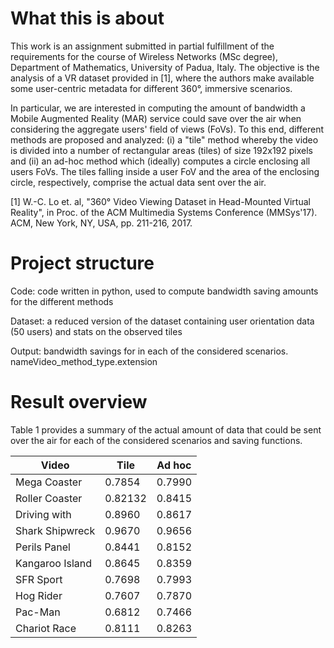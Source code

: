 # What this is about

This work is an assignment submitted in partial fulfillment of the requirements for the course of Wireless Networks (MSc degree), Department of Mathematics, University of Padua, Italy. The objective is the analysis of a VR dataset provided in [1], where the authors make available some user-centric metadata for different 360°, immersive scenarios. 

In particular, we are interested in computing the amount of bandwidth a Mobile Augmented Reality (MAR) service could save over the air when considering the aggregate users' field of views (FoVs). To this end, different methods are proposed and analyzed: (i) a "tile" method whereby the video is divided into a number of rectangular areas (tiles) of size 192x192 pixels and (ii) an ad-hoc method which (ideally) computes a circle enclosing all users FoVs. The tiles falling inside a user FoV and the area of the enclosing circle, respectively, comprise the actual data sent over the air.


[1] W.-C. Lo et. al, "360° Video Viewing Dataset in Head-Mounted Virtual Reality", in Proc. of the ACM Multimedia Systems Conference (MMSys'17). ACM, New York, NY, USA, pp. 211-216, 2017. 

# Project structure

Code: code written in python, used to compute bandwidth saving amounts for the different methods

Dataset: a reduced version of the dataset containing user orientation data (50 users) and stats on the observed tiles

Output: bandwidth savings for in each of the considered scenarios.
	nameVideo_method_type.extension


# Result overview

Table 1 provides a summary of the actual amount of data that could be sent over the air for each of the considered scenarios and saving functions.

| Video  | Tile | Ad hoc |
| ------------- | ----------- |  ----------- |
| Mega Coaster | 0.7854 | 0.7990 |
| Roller Coaster | 0.82132 | 0.8415 | 
| Driving with | 0.8960 | 0.8617 |
| Shark Shipwreck | 0.9670 | 0.9656 |
| Perils Panel | 0.8441 | 0.8152 |
| Kangaroo Island | 0.8645 | 0.8359 | 
| SFR Sport | 0.7698 | 0.7993 |
| Hog Rider | 0.7607 | 0.7870 |
| Pac-Man | 0.6812 | 0.7466 |
| Chariot Race | 0.8111 | 0.8263 |
